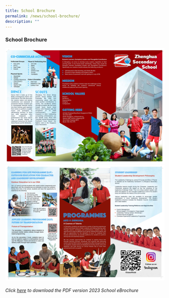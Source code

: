 ```yaml
---
title: School Brochure
permalink: /news/school-brochure/
description: ""
---
```

### School Brochure

![](/images/Virtual%20Open%20House/2023_zss%20brochure_page_1.jpg)
![](/images/Virtual%20Open%20House/2023_zss%20brochure_page_2.jpg)

###### Click [here](/files/Virtual%20open%20house/2023_zss%20ebrochure.pdf) to download the PDF version 2023 School eBrochure


